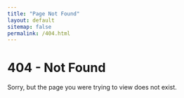 ```yaml
---
title: "Page Not Found"
layout: default
sitemap: false
permalink: /404.html
---
```


# 404 - Not Found

Sorry, but the page you were trying to view does not exist.


